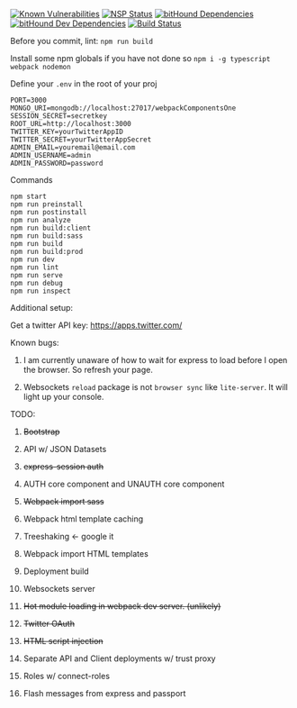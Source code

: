[![Known Vulnerabilities](https://snyk.io/test/github/bamtron5/webpackngcomponents/badge.svg)](https://snyk.io/test/github/bamtron5/webpackngcomponents)
[![NSP Status](https://nodesecurity.io/orgs/brandonam/projects/2ec30f8c-15fb-4a13-905d-698f69bb8df2/badge)](https://nodesecurity.io/orgs/brandonam/projects/2ec30f8c-15fb-4a13-905d-698f69bb8df2)
[![bitHound Dependencies](https://www.bithound.io/github/bamtron5/webpackNGComponents/badges/dependencies.svg)](https://www.bithound.io/github/bamtron5/webpackNGComponents/master/dependencies/npm)
[![bitHound Dev Dependencies](https://www.bithound.io/github/bamtron5/webpackNGComponents/badges/devDependencies.svg)](https://www.bithound.io/github/bamtron5/webpackNGComponents/master/dependencies/npm)
[![Build Status](https://travis-ci.org/bamtron5/webpackNGComponents.svg?branch=master)](https://travis-ci.org/bamtron5/webpackNGComponents)

Before you commit, lint:
`npm run build`

Install some npm globals if you have not done so
`npm i -g typescript webpack nodemon`

Define your `.env` in the root of your proj
```
PORT=3000
MONGO_URI=mongodb://localhost:27017/webpackComponentsOne
SESSION_SECRET=secretkey
ROOT_URL=http://localhost:3000
TWITTER_KEY=yourTwitterAppID
TWITTER_SECRET=yourTwitterAppSecret
ADMIN_EMAIL=youremail@email.com
ADMIN_USERNAME=admin
ADMIN_PASSWORD=password
```

Commands
```
npm start
npm run preinstall
npm run postinstall
npm run analyze
npm run build:client
npm run build:sass
npm run build
npm run build:prod
npm run dev
npm run lint
npm run serve
npm run debug
npm run inspect
```

Additional setup:

Get a twitter API key:
https://apps.twitter.com/

Known bugs:

1. I am currently unaware of how to wait for express to load before I open the browser.  So refresh your page.

2. Websockets `reload` package is not `browser sync` like `lite-server`.  It will light up your console.


TODO:

1. ~~Bootstrap~~

2. API w/ JSON Datasets

3. ~~express-session auth~~

4. AUTH core component and UNAUTH core component

5. ~~Webpack import sass~~

6. Webpack html template caching

7. Treeshaking <- google it

8. Webpack import HTML templates

9. Deployment build

10. Websockets server

11. ~~Hot module loading in webpack dev server. (unlikely)~~

12. ~~Twitter OAuth~~

13. ~~HTML script injection~~

14. Separate API and Client deployments w/ trust proxy

15. Roles w/ connect-roles

16. Flash messages from express and passport
